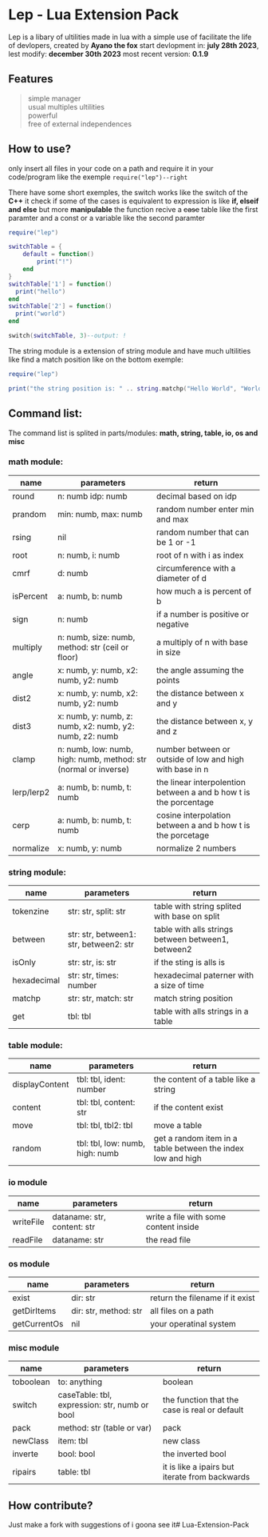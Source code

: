 # Lep - Lua Extension Pack
 Lep is a libary of ultilities made in lua with a simple use of facilitate the life of devlopers, created by **Ayano the fox** start devlopment in: __july 28th 2023__, lest modify: __december 30th 2023__
 most recent version: __0.1.9__
 
## Features
 > simple manager  
 > usual multiples ultilities  
 > powerful  
 > free of external independences
 
## How to use?
 only insert all files in your code on a path and require it in your code/program like the exemple
`require("lep")--right`

 There have some short exemples, the switch works like the switch of the **C++** it check if some of the cases is equivalent to expression is like __if, elseif and else__ but more **manipulable** the function recive a ~~case~~ table like the first paramter and a const or a variable like the second paramter
```lua
require("lep")

switchTable = {
    default = function()
        print("!")
    end
}
switchTable['1'] = function()
  print("hello")
end
switchTable['2'] = function()
  print("world")
end

switch(switchTable, 3)--output: !
```
 The string module is a extension of string module and have much ultilities like find a match position like on the bottom exemple:
```lua
require("lep")

print("the string position is: " .. string.matchp("Hello World", "World"))--output: 8    12    World
```

## Command list:
 The command list is splited in parts/modules: **math, string, table, io, os and misc**
 
### math module:
|name|parameters|return|
|---|---|---|
|round|n: numb idp: numb|decimal based on idp|
|prandom|min: numb, max: numb|random number enter min and max|
|rsing|nil|random number that can be 1 or -1|
|root|n: numb, i: numb|root of n with i as index|
|cmrf|d: numb|circumference with a diameter of d|
|isPercent|a: numb, b: numb|how much a is percent of b|
|sign|n: numb|if a number is positive or negative|
|multiply|n: numb, size: numb, method: str (ceil or floor)|a multiply of n with base in size|
|angle|x: numb, y: numb, x2: numb, y2: numb|the angle assuming the points|
|dist2|x: numb, y: numb, x2: numb, y2: numb|the distance between x and y|
|dist3|x: numb, y: numb, z: numb, x2: numb, y2: numb, z2: numb|the distance between x, y and z|
|clamp|n: numb, low: numb, high: numb, method: str (normal or inverse)|number between or outside of low and high with base in n|
|lerp/lerp2|a: numb, b: numb, t: numb|the linear interpolention between a and b how t is the porcentage|
|cerp|a: numb, b: numb, t: numb|cosine interpolation between a and b how t is the porcetage| 
|normalize|x: numb, y: numb|normalize 2 numbers|

### string module:
|name|parameters|return|
|---|---|---|
|tokenzine|str: str, split: str|table with string splited with base on split|
|between|str: str, between1: str, between2: str|table with alls strings between between1, between2|
|isOnly|str: str, is: str|if the sting is alls is|
|hexadecimal|str: str, times: number|hexadecimal paterner with a size of time|
|matchp|str: str, match: str|match string position|
|get|tbl: tbl|table with alls strings in a table|

### table module:
|name|parameters|return|
|---|---|---|
|displayContent|tbl: tbl, ident: number|the content of a table like a string|
|content|tbl: tbl, content: str|if the content exist|
|move|tbl: tbl, tbl2: tbl|move a table|
|random|tbl: tbl, low: numb, high: numb|get a random item in a table between the index low and high|

### io module
|name|parameters|return|
|---|---|---|
|writeFile|dataname: str, content: str|write a file with some content inside|
|readFile|dataname: str|the read file|

### os module
|name|parameters|return|
|---|---|---|
|exist|dir: str|return the filename if it exist|
|getDirItems|dir: str, method: str|all files on a path|
|getCurrentOs|nil|your operatinal system| 

### misc module
|name|parameters|return|
|---|---|---|
|toboolean|to: anything|boolean|
|switch|caseTable: tbl, expression: str, numb or bool|the function that the case is real or default|
|pack|method: str (table or var)|pack|
|newClass|item: tbl|new class|
|inverte|bool: bool|the inverted bool|
|ripairs|table: tbl|it is like a ipairs but iterate from backwards|

## How contribute?
 Just make a fork with suggestions of i goona see it# Lua-Extension-Pack
